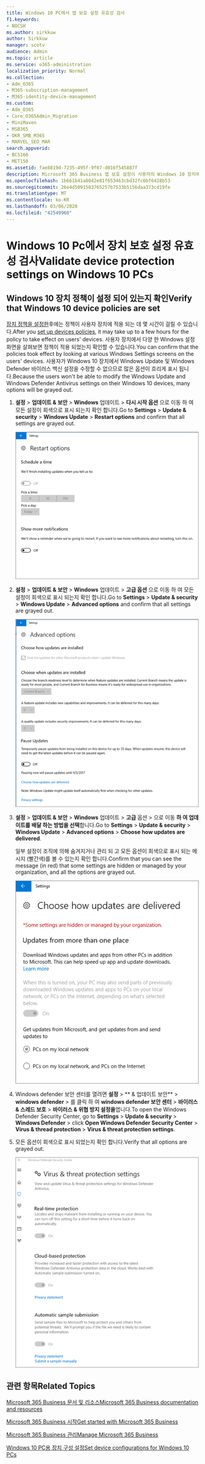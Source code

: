 ```yaml
---
title: Windows 10 PC에서 앱 보호 설정 유효성 검사
f1.keywords:
- NOCSH
ms.author: sirkkuw
author: Sirkkuw
manager: scotv
audience: Admin
ms.topic: article
ms.service: o365-administration
localization_priority: Normal
ms.collection:
- Adm_O365
- M365-subscription-management
- M365-identity-device-management
ms.custom:
- Adm_O365
- Core_O365Admin_Migration
- MiniMaven
- MSB365
- OKR_SMB_M365
- MARVEL_SEO_MAR
search.appverid:
- BCS160
- MET150
ms.assetid: fae8819d-7235-495f-9f07-d016f545887f
description: Microsoft 365 Business 앱 보호 설정이 사용자의 Windows 10 장치에 적용 되는지 확인 하는 방법에 대해 알아봅니다.
ms.openlocfilehash: 1b661b41a8042e81f653463cbd32fc6bf6428b53
ms.sourcegitcommit: 26e4d5091583765257b7533b5156daa373cd19fe
ms.translationtype: MT
ms.contentlocale: ko-KR
ms.lasthandoff: 03/06/2020
ms.locfileid: "42549960"
---
```

# <a name="validate-device-protection-settings-on-windows-10-pcs"></a><span data-ttu-id="86795-103">Windows 10 Pc에서 장치 보호 설정 유효성 검사</span><span class="sxs-lookup"><span data-stu-id="86795-103">Validate device protection settings on Windows 10 PCs</span></span>

## <a name="verify-that-windows-10-device-policies-are-set"></a><span data-ttu-id="86795-104">Windows 10 장치 정책이 설정 되어 있는지 확인</span><span class="sxs-lookup"><span data-stu-id="86795-104">Verify that Windows 10 device policies are set</span></span>

<span data-ttu-id="86795-105">[장치 정책을 설정한](protection-settings-for-windows-10-pcs.md)후에는 정책이 사용자 장치에 적용 되는 데 몇 시간이 걸릴 수 있습니다.</span><span class="sxs-lookup"><span data-stu-id="86795-105">After you [set up devices policies](protection-settings-for-windows-10-pcs.md), it may take up to a few hours for the policy to take effect on users' devices.</span></span> <span data-ttu-id="86795-106">사용자 장치에서 다양 한 Windows 설정 화면을 살펴보면 정책이 적용 되었는지 확인할 수 있습니다.</span><span class="sxs-lookup"><span data-stu-id="86795-106">You can confirm that the policies took effect by looking at various Windows Settings screens on the users' devices.</span></span> <span data-ttu-id="86795-107">사용자가 Windows 10 장치에서 Windows Update 및 Windows Defender 바이러스 백신 설정을 수정할 수 없으므로 많은 옵션이 흐리게 표시 됩니다.</span><span class="sxs-lookup"><span data-stu-id="86795-107">Because the users won't be able to modify the Windows Update and Windows Defender Antivirus settings on their Windows 10 devices, many options will be grayed out.</span></span>
  
1. <span data-ttu-id="86795-108">**설정** \> **업데이트 &amp; 보안** \> **Windows** 업데이트 \> **다시 시작 옵션** 으로 이동 하 여 모든 설정이 회색으로 표시 되는지 확인 합니다.</span><span class="sxs-lookup"><span data-stu-id="86795-108">Go to **Settings** \> **Update &amp; security** \> **Windows Update** \> **Restart options** and confirm that all settings are grayed out.</span></span> 
    
    ![모든 다시 시작 옵션이 회색으로 표시 됩니다.](../media/31308da9-18b0-47c5-bbf6-d5fa6747c376.png)
  
2. <span data-ttu-id="86795-110">**설정** \> **업데이트 &amp; 보안** \> **Windows** 업데이트 \> **고급 옵션** 으로 이동 하 여 모든 설정이 회색으로 표시 되는지 확인 합니다.</span><span class="sxs-lookup"><span data-stu-id="86795-110">Go to **Settings** \> **Update &amp; security** \> **Windows Update** \> **Advanced options** and confirm that all settings are grayed out.</span></span> 
    
    ![Windows 고급 업데이트 옵션은 모두 회색으로 표시 됩니다.](../media/049cf281-d503-4be9-898b-c0a3286c7fc2.png)
  
3. <span data-ttu-id="86795-112">**설정** \> **업데이트 &amp; 보안** \> **Windows** 업데이트 \> **고급** 옵션 \> 으로 이동 **하 여 업데이트를 배달 하는 방법을 선택**합니다.</span><span class="sxs-lookup"><span data-stu-id="86795-112">Go to **Settings** \> **Update &amp; security** \> **Windows Update** \> **Advanced options** \> **Choose how updates are delivered**.</span></span>
    
    <span data-ttu-id="86795-113">일부 설정이 조직에 의해 숨겨지거나 관리 되 고 모든 옵션이 회색으로 표시 되는 메시지 (빨간색)를 볼 수 있는지 확인 합니다.</span><span class="sxs-lookup"><span data-stu-id="86795-113">Confirm that you can see the message (in red) that some settings are hidden or managed by your organization, and all the options are grayed out.</span></span>
    
    ![업데이트를 전달 하는 방법 선택 페이지 설정이 숨겨지거나 관리 됨에 따라 결정 됩니다.](../media/6b3e37c5-da41-4afd-9983-b4f406216b59.png)
  
4. <span data-ttu-id="86795-115">Windows defender 보안 센터를 열려면 **설정** \> \*\* &amp; 업데이트 보안\*\* \> **windows defender** \> 를 클릭 하 여 **windows defender 보안 센터** \> **바이러스 &amp; 스레드 보호** \> **바이러스 &amp; 위협 방지 설정을**엽니다.</span><span class="sxs-lookup"><span data-stu-id="86795-115">To open the Windows Defender Security Center, go to **Settings** \> **Update &amp; security** \> **Windows Defender** \> click **Open Windows Defender Security Center** \> **Virus &amp; thread protection** \> **Virus &amp; threat protection settings**.</span></span> 
    
5. <span data-ttu-id="86795-116">모든 옵션이 회색으로 표시 되었는지 확인 합니다.</span><span class="sxs-lookup"><span data-stu-id="86795-116">Verify that all options are grayed out.</span></span> 
    
    ![바이러스 및 위협 방지 설정이 회색으로 표시 됩니다.](../media/9ca68d40-a5d9-49d7-92a4-c581688b5926.png)
  
## <a name="related-topics"></a><span data-ttu-id="86795-118">관련 항목</span><span class="sxs-lookup"><span data-stu-id="86795-118">Related Topics</span></span>

[<span data-ttu-id="86795-119">Microsoft 365 Business 문서 및 리소스</span><span class="sxs-lookup"><span data-stu-id="86795-119">Microsoft 365 Business documentation and resources</span></span>](https://go.microsoft.com/fwlink/p/?linkid=853701)
  
[<span data-ttu-id="86795-120">Microsoft 365 Business 시작</span><span class="sxs-lookup"><span data-stu-id="86795-120">Get started with Microsoft 365 Business</span></span>](microsoft-365-business-overview.md)
  
[<span data-ttu-id="86795-121">Microsoft 365 Business 관리</span><span class="sxs-lookup"><span data-stu-id="86795-121">Manage Microsoft 365 Business</span></span>](manage.md)
  
[<span data-ttu-id="86795-122">Windows 10 PC용 장치 구성 설정</span><span class="sxs-lookup"><span data-stu-id="86795-122">Set device configurations for Windows 10 PCs</span></span>](protection-settings-for-windows-10-pcs.md)
  

